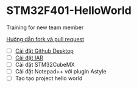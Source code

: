 # STM32F401-HelloWorld
Training for new team member

[Hướng dẫn fork và pull request](https://github.com/4Yubox-oversite/STM32F401-HelloWorld/blob/master/H%C6%B0%E1%BB%9Bng%20d%E1%BA%ABn%20fork%20v%C3%A0%20pull%20request)

- [ ] [Cài đặt Github Desktop](https://github.com/4Yubox-oversite/STM32F401-HelloWorld/blob/master/C%C3%A0i%20%C4%91%E1%BA%B7t%20Github%20Desktop)
- [ ] [Cài đặt IAR](https://github.com/4Yubox-oversite/STM32F401-HelloWorld/blob/master/C%C3%A0i%20%C4%91%E1%BA%B7t%20IAR)
- [ ] Cài đặt STM32CubeMX
- [ ] Cài đặt Notepad++ với plugin Astyle
- [ ] Tạo tạo project hello world
